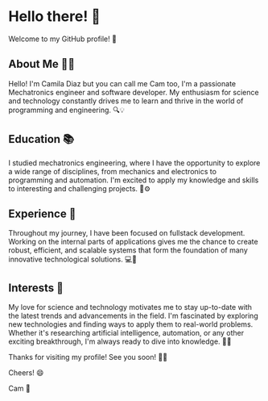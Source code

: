 # Hello there! 👋

Welcome to my GitHub profile! 🚀

## About Me 🙋‍♂️

Hello! I'm Camila Diaz but you can call me Cam too, I'm a passionate Mechatronics engineer and software developer. My enthusiasm for science and technology constantly drives me to learn and thrive in the world of programming and engineering. 🔍💡

## Education 📚

I studied mechatronics engineering, where I have the opportunity to explore a wide range of disciplines, from mechanics and electronics to programming and automation. I'm excited to apply my knowledge and skills to interesting and challenging projects. 🤖⚙️

## Experience 💼

Throughout my journey, I have been focused on fullstack development. Working on the internal parts of applications gives me the chance to create robust, efficient, and scalable systems that form the foundation of many innovative technological solutions. 💻🔧

## Interests 🌟

My love for science and technology motivates me to stay up-to-date with the latest trends and advancements in the field. I'm fascinated by exploring new technologies and finding ways to apply them to real-world problems. Whether it's researching artificial intelligence, automation, or any other exciting breakthrough, I'm always ready to dive into knowledge. 📡🤯

Thanks for visiting my profile! See you soon! 👋👾

Cheers! 😄

Cam 🚀
